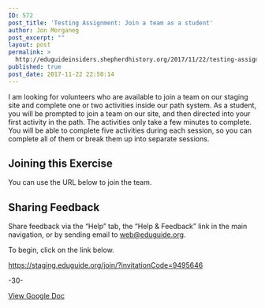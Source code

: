 ```yaml
---
ID: 572
post_title: 'Testing Assignment: Join a team as a student'
author: Jon Morganeg
post_excerpt: ""
layout: post
permalink: >
  http://eduguideinsiders.shepherdhistory.org/2017/11/22/testing-assignment-join-a-team-as-a-student/
published: true
post_date: 2017-11-22 22:50:14
---
```

I am looking for volunteers who are available to join a team on our staging site and complete one or two activities inside our path system. As a student, you will be prompted to join a team on our site, and then directed into your first activity in the path. The activities only take a few minutes to complete. You will be able to complete five activities during each session, so you can complete all of them or break them up into separate sessions.
<h2>Joining this Exercise</h2>
You can use the URL below to join the team.
<h2>Sharing Feedback</h2>
Share feedback via the “Help” tab, the “Help &amp; Feedback” link in the main navigation, or by sending email to <a href="mailto:web@eduguide.org">web@eduguide.org</a>.

To begin, click on the link below.

<a href="https://staging.eduguide.org/join/?invitationCode=9495646">https://staging.eduguide.org/join/?invitationCode=9495646</a>

-30-

<a href="https://docs.google.com/document/d/1jCQynYJ_WNakZ8Udw-vENMcQqUlVpfqcmAzl2TYdghA/edit?usp=sharing">View Google Doc</a>